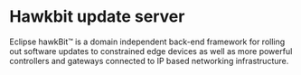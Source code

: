 # Hawkbit update server

Eclipse hawkBit™ is a domain independent back-end framework for rolling out software updates to constrained edge devices as well as more powerful controllers and gateways connected to IP based networking infrastructure.

